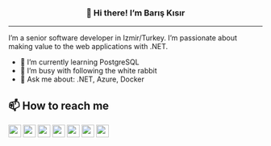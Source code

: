 <h3 align="center">👋 Hi there! I’m Barış Kısır</h3>

---
I’m a senior software developer in Izmir/Turkey. I’m passionate about making value to the web applications with .NET.

- 🌱 I’m currently learning PostgreSQL
- 🐇 I’m busy with following the white rabbit
- 💬 Ask me about: .NET, Azure, Docker

## 📫 How to reach me

<p>
<a href="https://github.com/bariskisir"><img src="https://img.shields.io/badge/github-black.svg?&style=for-the-badge&logo=github&logoColor=whitee" height=25></a> 
<a href="https://twitter.com/bariskisir"><img src="https://img.shields.io/badge/twitter-%231DA1F2.svg?&style=for-the-badge&logo=twitter&logoColor=white" height=25></a> 
<a href="https://linkedin.com/in/bariskisir"><img src="https://img.shields.io/badge/linkedin-%230077B5.svg?&style=for-the-badge&logo=linkedin&logoColor=white" height=25></a>
<a href="https://www.bariskisir.com"><img src="https://img.shields.io/badge/website-%23CC0000.svg?style=for-the-badge&logo=jekyll&logoColor=white" height=25></a>
<a href="https://about.me/bariskisir"><img src="https://img.shields.io/badge/about.me-%23AAA98F.svg?style=for-the-badge&logo=about.me&logoColor=white" height=25></a>
<a href="https://bitbucket.org/bariskisir"><img src="https://img.shields.io/badge/bitbucket-%230052CC.svg?style=for-the-badge&logo=bitbucket&logoColor=white" height=25></a>
<a href="https://gitlab.com/bariskisir"><img src="https://img.shields.io/badge/gitlab-%23FCA121.svg?style=for-the-badge&logo=gitlab&logoColor=white" height=25></a>
</p>
